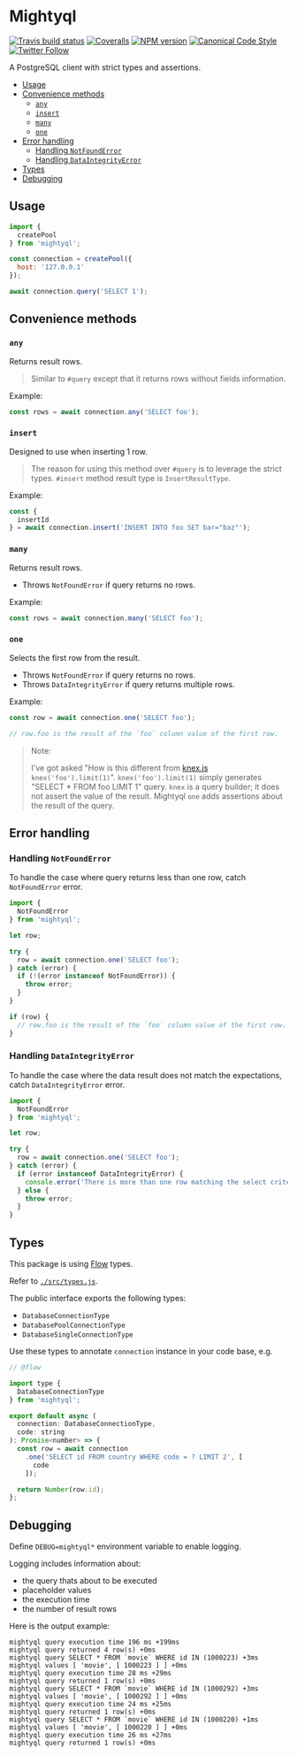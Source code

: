 # Mightyql

[![Travis build status](http://img.shields.io/travis/gajus/mightyql/master.svg?style=flat-square)](https://travis-ci.org/gajus/mightyql)
[![Coveralls](https://img.shields.io/coveralls/gajus/mightyql.svg?style=flat-square)](https://coveralls.io/github/gajus/mightyql)
[![NPM version](http://img.shields.io/npm/v/mightyql.svg?style=flat-square)](https://www.npmjs.org/package/mightyql)
[![Canonical Code Style](https://img.shields.io/badge/code%20style-canonical-blue.svg?style=flat-square)](https://github.com/gajus/canonical)
[![Twitter Follow](https://img.shields.io/twitter/follow/kuizinas.svg?style=social&label=Follow)](https://twitter.com/kuizinas)

A PostgreSQL client with strict types and assertions.

* [Usage](#usage)
* [Convenience methods](#convenience-methods)
  * [`any`](#any)
  * [`insert`](#insert)
  * [`many`](#many)
  * [`one`](#one)
* [Error handling](#error-handling)
  * [Handling `NotFoundError`](#handling-notfounderror)
  * [Handling `DataIntegrityError`](#handling-dataintengrityerror)
* [Types](#types)
* [Debugging](#debugging)

## Usage

```js
import {
  createPool
} from 'mightyql';

const connection = createPool({
  host: '127.0.0.1'
});

await connection.query('SELECT 1');

```

## Convenience methods

### `any`

Returns result rows.

> Similar to `#query` except that it returns rows without fields information.

Example:

```js
const rows = await connection.any('SELECT foo');

```

### `insert`

Designed to use when inserting 1 row.

> The reason for using this method over `#query` is to leverage the strict types.
> `#insert` method result type is `InsertResultType`.

Example:

```js
const {
  insertId
} = await connection.insert('INSERT INTO foo SET bar="baz"');

```

### `many`

Returns result rows.

* Throws `NotFoundError` if query returns no rows.

Example:

```js
const rows = await connection.many('SELECT foo');

```

### `one`

Selects the first row from the result.

* Throws `NotFoundError` if query returns no rows.
* Throws `DataIntegrityError` if query returns multiple rows.

Example:

```js
const row = await connection.one('SELECT foo');

// row.foo is the result of the `foo` column value of the first row.

```

> Note:
>
> I've got asked "How is this different from [knex.js](http://knexjs.org/) `knex('foo').limit(1)`".
> `knex('foo').limit(1)` simply generates "SELECT * FROM foo LIMIT 1" query.
> `knex` is a query builder; it does not assert the value of the result.
> Mightyql `one` adds assertions about the result of the query.

## Error handling

### Handling `NotFoundError`

To handle the case where query returns less than one row, catch `NotFoundError` error.

```js
import {
  NotFoundError
} from 'mightyql';

let row;

try {
  row = await connection.one('SELECT foo');
} catch (error) {
  if (!(error instanceof NotFoundError)) {
    throw error;
  }
}

if (row) {
  // row.foo is the result of the `foo` column value of the first row.
}

```

### Handling `DataIntegrityError`

To handle the case where the data result does not match the expectations, catch `DataIntegrityError` error.

```js
import {
  NotFoundError
} from 'mightyql';

let row;

try {
  row = await connection.one('SELECT foo');
} catch (error) {
  if (error instanceof DataIntegrityError) {
    console.error('There is more than one row matching the select criteria.');
  } else {
    throw error;
  }
}

```

## Types

This package is using [Flow](https://flow.org/) types.

Refer to [`./src/types.js`](./src/types.js).

The public interface exports the following types:

* `DatabaseConnectionType`
* `DatabasePoolConnectionType`
* `DatabaseSingleConnectionType`

Use these types to annotate `connection` instance in your code base, e.g.

```js
// @flow

import type {
  DatabaseConnectionType
} from 'mightyql';

export default async (
  connection: DatabaseConnectionType,
  code: string
): Promise<number> => {
  const row = await connection
    .one('SELECT id FROM country WHERE code = ? LIMIT 2', [
      code
    ]);

  return Number(row.id);
};

```

## Debugging

Define `DEBUG=mightyql*` environment variable to enable logging.

Logging includes information about:

* the query thats about to be executed
* placeholder values
* the execution time
* the number of result rows

Here is the output example:

```
mightyql query execution time 196 ms +199ms
mightyql query returned 4 row(s) +0ms
mightyql query SELECT * FROM `movie` WHERE id IN (1000223) +3ms
mightyql values [ 'movie', [ 1000223 ] ] +0ms
mightyql query execution time 28 ms +29ms
mightyql query returned 1 row(s) +0ms
mightyql query SELECT * FROM `movie` WHERE id IN (1000292) +3ms
mightyql values [ 'movie', [ 1000292 ] ] +0ms
mightyql query execution time 24 ms +25ms
mightyql query returned 1 row(s) +0ms
mightyql query SELECT * FROM `movie` WHERE id IN (1000220) +1ms
mightyql values [ 'movie', [ 1000220 ] ] +0ms
mightyql query execution time 26 ms +27ms
mightyql query returned 1 row(s) +0ms
```
